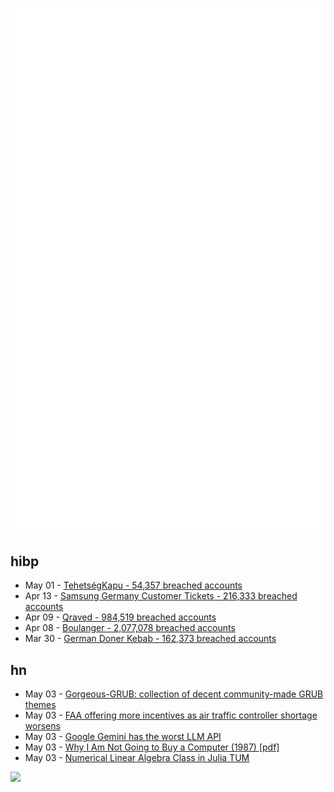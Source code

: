 ![Metrics](https://raw.githubusercontent.com/phixion/phixion/master/metrics.svg)

## hibp

<!--
for https://github.com/phixion/phixion/blob/main/.github/workflows/feeds.yml
-->
<!--START_SECTION:haveibeenpwnd-->
- May 01 - [TehetségKapu - 54,357 breached accounts](https://haveibeenpwned.com/PwnedWebsites#TehetsegKapu)
- Apr 13 - [Samsung Germany Customer Tickets - 216,333 breached accounts](https://haveibeenpwned.com/PwnedWebsites#SamsungGermany)
- Apr 09 - [Qraved - 984,519 breached accounts](https://haveibeenpwned.com/PwnedWebsites#Qraved)
- Apr 08 - [Boulanger - 2,077,078 breached accounts](https://haveibeenpwned.com/PwnedWebsites#Boulanger)
- Mar 30 - [German Doner Kebab - 162,373 breached accounts](https://haveibeenpwned.com/PwnedWebsites#GermanDonerKebab)
<!--END_SECTION:haveibeenpwnd-->

## hn

<!--
for https://github.com/phixion/phixion/blob/main/.github/workflows/feeds.yml
-->
<!--START_SECTION:hn-->
- May 03 - [Gorgeous-GRUB: collection of decent community-made GRUB themes](https://github.com/Jacksaur/Gorgeous-GRUB)
- May 03 - [FAA offering more incentives as air traffic controller shortage worsens](https://ktla.com/news/travel/faa-offering-more-incentives-as-air-traffic-controller-shortage-worsens/)
- May 03 - [Google Gemini has the worst LLM API](https://venki.dev/notes/google-gemini-is-bad)
- May 03 - [Why I Am Not Going to Buy a Computer (1987) [pdf]](https://classes.matthewjbrown.net/teaching-files/philtech/berry-computer.pdf)
- May 03 - [Numerical Linear Algebra Class in Julia TUM](https://venkovic.github.io/NLA-for-CS-and-IE.html)
<!--END_SECTION:hn-->

<!--
for https://yhype.me
-->
![](https://hit.yhype.me/github/profile?user_id=13013670)
